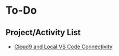 # To-Do
## Project/Activity List
* [Cloud9 and Local VS Code Connectivity](https://medium.com/@mahantya/access-your-aws-cloud9-ec2-instance-from-vs-code-over-ssh-ee1f5ea259ff)
